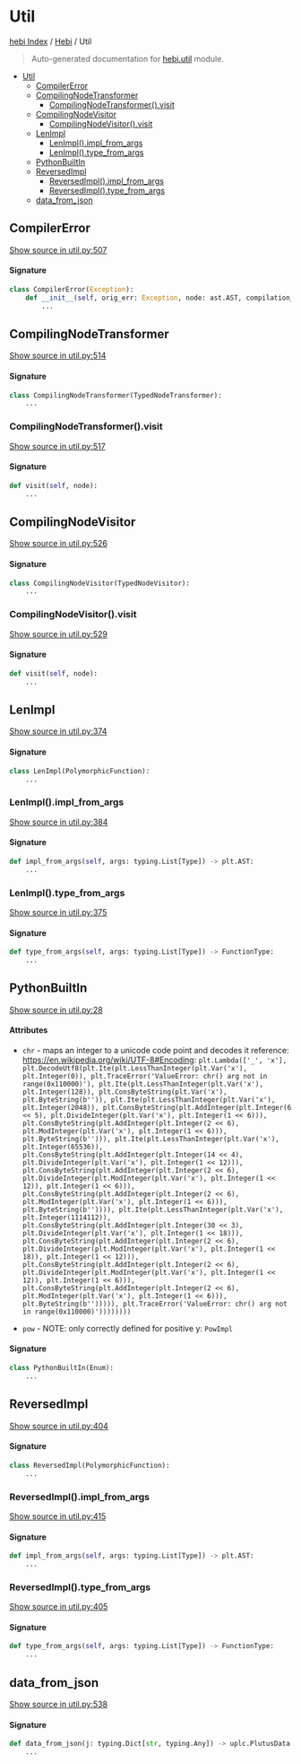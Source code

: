 # Util

[hebi Index](../README.md#hebi-index) /
[Hebi](./index.md#hebi) /
Util

> Auto-generated documentation for [hebi.util](https://github.com/ImperatorLang/hebi/blob/master/hebi/util.py) module.

- [Util](#util)
  - [CompilerError](#compilererror)
  - [CompilingNodeTransformer](#compilingnodetransformer)
    - [CompilingNodeTransformer().visit](#compilingnodetransformer()visit)
  - [CompilingNodeVisitor](#compilingnodevisitor)
    - [CompilingNodeVisitor().visit](#compilingnodevisitor()visit)
  - [LenImpl](#lenimpl)
    - [LenImpl().impl_from_args](#lenimpl()impl_from_args)
    - [LenImpl().type_from_args](#lenimpl()type_from_args)
  - [PythonBuiltIn](#pythonbuiltin)
  - [ReversedImpl](#reversedimpl)
    - [ReversedImpl().impl_from_args](#reversedimpl()impl_from_args)
    - [ReversedImpl().type_from_args](#reversedimpl()type_from_args)
  - [data_from_json](#data_from_json)

## CompilerError

[Show source in util.py:507](https://github.com/ImperatorLang/hebi/blob/master/hebi/util.py#L507)

#### Signature

```python
class CompilerError(Exception):
    def __init__(self, orig_err: Exception, node: ast.AST, compilation_step: str):
        ...
```



## CompilingNodeTransformer

[Show source in util.py:514](https://github.com/ImperatorLang/hebi/blob/master/hebi/util.py#L514)

#### Signature

```python
class CompilingNodeTransformer(TypedNodeTransformer):
    ...
```

### CompilingNodeTransformer().visit

[Show source in util.py:517](https://github.com/ImperatorLang/hebi/blob/master/hebi/util.py#L517)

#### Signature

```python
def visit(self, node):
    ...
```



## CompilingNodeVisitor

[Show source in util.py:526](https://github.com/ImperatorLang/hebi/blob/master/hebi/util.py#L526)

#### Signature

```python
class CompilingNodeVisitor(TypedNodeVisitor):
    ...
```

### CompilingNodeVisitor().visit

[Show source in util.py:529](https://github.com/ImperatorLang/hebi/blob/master/hebi/util.py#L529)

#### Signature

```python
def visit(self, node):
    ...
```



## LenImpl

[Show source in util.py:374](https://github.com/ImperatorLang/hebi/blob/master/hebi/util.py#L374)

#### Signature

```python
class LenImpl(PolymorphicFunction):
    ...
```

### LenImpl().impl_from_args

[Show source in util.py:384](https://github.com/ImperatorLang/hebi/blob/master/hebi/util.py#L384)

#### Signature

```python
def impl_from_args(self, args: typing.List[Type]) -> plt.AST:
    ...
```

### LenImpl().type_from_args

[Show source in util.py:375](https://github.com/ImperatorLang/hebi/blob/master/hebi/util.py#L375)

#### Signature

```python
def type_from_args(self, args: typing.List[Type]) -> FunctionType:
    ...
```



## PythonBuiltIn

[Show source in util.py:28](https://github.com/ImperatorLang/hebi/blob/master/hebi/util.py#L28)

#### Attributes

- `chr` - maps an integer to a unicode code point and decodes it
  reference: https://en.wikipedia.org/wiki/UTF-8#Encoding: `plt.Lambda(['_', 'x'], plt.DecodeUtf8(plt.Ite(plt.LessThanInteger(plt.Var('x'), plt.Integer(0)), plt.TraceError('ValueError: chr() arg not in range(0x110000)'), plt.Ite(plt.LessThanInteger(plt.Var('x'), plt.Integer(128)), plt.ConsByteString(plt.Var('x'), plt.ByteString(b'')), plt.Ite(plt.LessThanInteger(plt.Var('x'), plt.Integer(2048)), plt.ConsByteString(plt.AddInteger(plt.Integer(6 << 5), plt.DivideInteger(plt.Var('x'), plt.Integer(1 << 6))), plt.ConsByteString(plt.AddInteger(plt.Integer(2 << 6), plt.ModInteger(plt.Var('x'), plt.Integer(1 << 6))), plt.ByteString(b''))), plt.Ite(plt.LessThanInteger(plt.Var('x'), plt.Integer(65536)), plt.ConsByteString(plt.AddInteger(plt.Integer(14 << 4), plt.DivideInteger(plt.Var('x'), plt.Integer(1 << 12))), plt.ConsByteString(plt.AddInteger(plt.Integer(2 << 6), plt.DivideInteger(plt.ModInteger(plt.Var('x'), plt.Integer(1 << 12)), plt.Integer(1 << 6))), plt.ConsByteString(plt.AddInteger(plt.Integer(2 << 6), plt.ModInteger(plt.Var('x'), plt.Integer(1 << 6))), plt.ByteString(b'')))), plt.Ite(plt.LessThanInteger(plt.Var('x'), plt.Integer(1114112)), plt.ConsByteString(plt.AddInteger(plt.Integer(30 << 3), plt.DivideInteger(plt.Var('x'), plt.Integer(1 << 18))), plt.ConsByteString(plt.AddInteger(plt.Integer(2 << 6), plt.DivideInteger(plt.ModInteger(plt.Var('x'), plt.Integer(1 << 18)), plt.Integer(1 << 12))), plt.ConsByteString(plt.AddInteger(plt.Integer(2 << 6), plt.DivideInteger(plt.ModInteger(plt.Var('x'), plt.Integer(1 << 12)), plt.Integer(1 << 6))), plt.ConsByteString(plt.AddInteger(plt.Integer(2 << 6), plt.ModInteger(plt.Var('x'), plt.Integer(1 << 6))), plt.ByteString(b''))))), plt.TraceError('ValueError: chr() arg not in range(0x110000)'))))))))`

- `pow` - NOTE: only correctly defined for positive y: `PowImpl`


#### Signature

```python
class PythonBuiltIn(Enum):
    ...
```



## ReversedImpl

[Show source in util.py:404](https://github.com/ImperatorLang/hebi/blob/master/hebi/util.py#L404)

#### Signature

```python
class ReversedImpl(PolymorphicFunction):
    ...
```

### ReversedImpl().impl_from_args

[Show source in util.py:415](https://github.com/ImperatorLang/hebi/blob/master/hebi/util.py#L415)

#### Signature

```python
def impl_from_args(self, args: typing.List[Type]) -> plt.AST:
    ...
```

### ReversedImpl().type_from_args

[Show source in util.py:405](https://github.com/ImperatorLang/hebi/blob/master/hebi/util.py#L405)

#### Signature

```python
def type_from_args(self, args: typing.List[Type]) -> FunctionType:
    ...
```



## data_from_json

[Show source in util.py:538](https://github.com/ImperatorLang/hebi/blob/master/hebi/util.py#L538)

#### Signature

```python
def data_from_json(j: typing.Dict[str, typing.Any]) -> uplc.PlutusData:
    ...
```